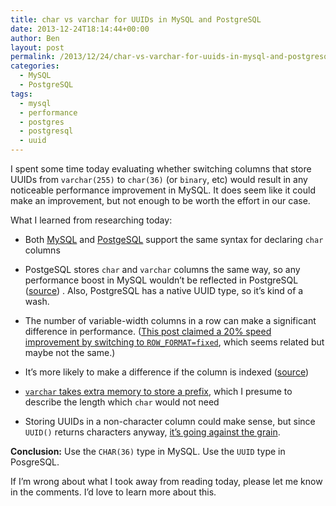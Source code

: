 ```yaml
---
title: char vs varchar for UUIDs in MySQL and PostgreSQL
date: 2013-12-24T18:14:44+00:00
author: Ben
layout: post
permalink: /2013/12/24/char-vs-varchar-for-uuids-in-mysql-and-postgresql/
categories:
  - MySQL
  - PostgreSQL
tags:
  - mysql
  - performance
  - postgres
  - postgresql
  - uuid
---
```

I spent some time today evaluating whether switching columns that store UUIDs from `varchar(255)` to `char(36)` (or `binary`, etc) would result in any noticeable performance improvement in MySQL. It does seem like it could make an improvement, but not enough to be worth the effort in our case.

What I learned from researching today:

  * Both [MySQL](http://dba.stackexchange.com/questions/2640/what-is-the-performance-impact-of-using-char-vs-varchar-on-a-fixed-size-field) and [PostgeSQL](http://dba.stackexchange.com/questions/2640/what-is-the-performance-impact-of-using-char-vs-varchar-on-a-fixed-size-field) support the same syntax for declaring `char` columns
  * PostgeSQL stores `char` and `varchar` columns the same way, so any performance boost in MySQL wouldn&#8217;t be reflected in PostgreSQL ([source](http://stackoverflow.com/questions/5536444/rails-migration-for-creating-a-fixed-length-char12-column))
. Also, PostgreSQL has a native UUID type, so it&#8217;s kind of a wash.

  * The number of variable-width columns in a row can make a significant difference in performance. ([This post claimed a 20% speed improvement by switching to `ROW_FORMAT=fixed`](http://dba.stackexchange.com/questions/2640/what-is-the-performance-impact-of-using-char-vs-varchar-on-a-fixed-size-field), which seems related but maybe not the same.)
  * It&#8217;s more likely to make a difference if the column is indexed ([source](http://stackoverflow.com/questions/12161933/varchar-char-or-binary-to-improve-mysql-performance))
  * [`varchar` takes extra memory to store a prefix](http://stackoverflow.com/questions/10526176/mysql-varchar-or-char-for-fixed-length-string), which I presume to describe the length which `char` would not need
  * Storing UUIDs in a non-character column could make sense, but since `UUID()` returns characters anyway, [it&#8217;s going against the grain](http://forums.mysql.com/read.php?98,49626,51650#msg-51650).
  
**Conclusion:** Use the `CHAR(36)` type in MySQL.  Use the `UUID` type in PosgreSQL.

If I&#8217;m wrong about what I took away from reading today, please let me know in the comments. I&#8217;d love to learn more about this.
